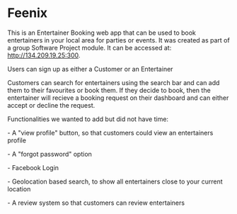 # Feenix
This is an Entertainer Booking web app that can be used to book entertainers in your local area for parties or events. It was created as part of a group Software Project module. It can be accessed at: <a href="http://134.209.19.25:300">http://134.209.19.25:300</a>.
<p>Users can sign up as either a Customer or an Entertainer</p>
<p>Customers can search for entertainers using the search bar and can add them to their favourites or book them. If they decide to book, then the entertainer will recieve a booking request on their dashboard and can either accept or decline the request.</p>
<p>Functionalities we wanted to add but did not have time:</p>
<p> - A "view profile" button, so that customers could view an entertainers profile </p>
<p> - A "forgot password" option </p>
<p> - Facebook Login </p>
<p> - Geolocation based search, to show all entertainers close to your current location </p>
<p> - A review system so that customers can review entertainers </p>
